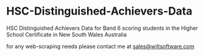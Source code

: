 # HSC-Distinguished-Achievers-Data
HSC Distinguished Achievers Data for Band 6 scoring students in the Higher School Certificate in New South Wales Australia

for any web-scraping needs please contact me at sales@wiltsoftware.com
